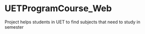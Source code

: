 # UETProgramCourse_Web
Project helps students in UET to find subjects that need to study in semester

